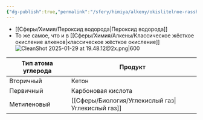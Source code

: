 ```yaml
---
{"dg-publish":true,"permalink":"/sfery/himiya/alkeny/okislitelnoe-rasshheplenie-ozonidov/","tags":["Алкены"]}
---
```


- [[Сферы/Химия/Пероксид водорода\|Пероксид водорода]]
- То же самое, что и в [[Сферы/Химия/Алкены/Классическое жёсткое окисление алкенов\|классическое жёсткое окисление]]
![CleanShot 2025-01-29 at 19.48.12@2x.png|600](/img/user/%D0%90%D1%80%D1%85%D0%B8%D0%B2/%D0%9A%D1%8D%D1%88/CleanShot%202025-01-29%20at%2019.48.12@2x.png)

| Тип атома углерода | Продукт            |
| ------------------ | ------------------ |
| Вторичный          | Кетон              |
| Первичный          | Карбоновая кислота |
| Метиленовый        | [[Сферы/Биология/Углекислый газ\|Углекислый газ]] |
